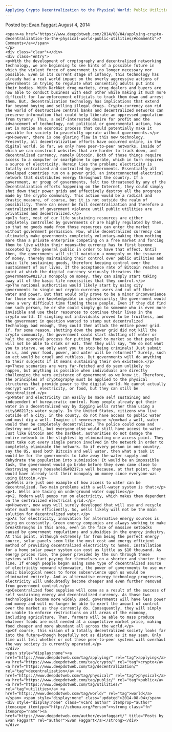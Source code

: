 ```yaml
---
Applying Crypto Decentralization to the Physical World: Public Utilities
---
```

<article class="post-listing post-6482 post type-post status-publish format-standard has-post-thumbnail hentry category-deepdot-news tag-applying tag-crypto tag-decentralization tag-physical tag-public tag-utilities tag-world">
    <div class="post-inner">
        <span>Posted by: <a href="https://www.deepdotweb.com/author/evanfaggart/" title="">Evan Faggart </a></span>
    <span>August 4, 2014</span>
    
    <span><a href="https://www.deepdotweb.com/2014/08/04/applying-crypto-decentralization-to-the-physical-world-public-utilities/#comments">7 Comments</a></span>
    </p>
    <div class="clear"></div>
    <div class="entry">
    <p>With the development of cryptography and decentralized networking technology, we are beginning to see hints of a possible future in which the violent force of government is no longer necessary nor possible. Even in its current stage of infancy, this technology has already had a real world impact on the overly aggressive actions of governments in trying to regulate what consenting adults put into their bodies. With DarkNet drug markets, drug dealers and buyers are now able to conduct business with each other while making it much more difficult for law enforcement officials to track them down and arrest them. But, decentralization technology has implications that extend far beyond buying and selling illegal drugs. Crypto-currency can rid the world of destructive central banks and decentralized networks can preserve information that could help liberate an oppressed population from tyranny. Thus, a self-interested desire for profit and the advancement of technology, not political or governmental action, has set in motion an economic process that could potentially make it possible for society to peacefully operate without governments.</p>
    <p>However, there is one glaring flaw in this new technology. Presently, all decentralization efforts have occurred online, in the digital world. So far, we only have peer-to-peer networks, inside of which we can construct websites that are harder to track down, and decentralized currency, namely Bitcoin. Both of those things require access to a computer or smartphone to operate, which in turn requires a source of electricity. Herein lies the problem; electricity is totally centralized and controlled by governments. Essentially all developed countries run on a power grid, an interconnected electrical network that distributes energy throughout the country. If a government, or group of governments, felt too threatened by any of the decentralization efforts happening on the Internet, they could simply shut down their power grids and effectively destroy all the progress made by the crypto community. This action would be a radical and drastic measure, of course, but it is not outside the realm of possibility. There can never be full decentralization and therefore a neutralization of government violence until public utilities are privatized and decentralized.</p>
    <p>In fact, most of our life sustaining resources are either completely controlled by governments or are highly regulated by them, so that no goods made from those resources can enter the market without government permission. Now, while decentralized currency can ultimately make governments completely voluntary—making them nothing more than a private enterprise competing on a free market and forcing them to live within their means—the currency has to first become accepted by the general public in order to have that effect. Until then, the governments will still maintain a monopoly on the issuance of money, thereby maintaining their control over public utilities and basic life sustaining goods, therefore keeping control over the sustainment of our lives. If the acceptance rate of Bitcoin reaches a point at which the digital currency seriously threatens the government&#8217;s monopoly on money, they can simply start taking away all of the basic life necessities that they control.</p>
    <p>The national authorities would likely start by using city governments to single out crypto-currency users and cut off their water and power. But that would only prove to be a minor inconvenience for those who are knowledgeable in cybersecurity; the government would have a very difficult time finding these people. Even if they did find one such person, he or she could simply go to someone who is even more invisible and use their resources to continue their lives in the crypto world. If singling out individuals proved to be fruitless, and the government in question wanted to stamp out decentralized technology bad enough, they could then attack the entire power grid. If, for some reason, shutting down the power grid did not kill the crypto community, the government could start shutting off water or halt the approval process for putting food to market so that people will not be able to drink or eat. Then they will say, “We do not want you to starve, we only want you to stop being criminals! Just submit to us, and your food, power, and water will be returned!” Surely, such an act would be cruel and ruthless. But governments will do anything to their subjects if it means sustaining their own existence.</p>
    <p>These scenarios are very far-fetched and do seem unlikely to happen, but anything is possible when individuals are directly challenging the very existence of government as we know it. Therefore, the principles of cryptography must be applied to the physical structures that provide power to the digital world. We cannot actually encrypt water, electricity, or food, but they can still be decentralized.</p>
    <p>Water and electricity can easily be made self sustaining and independent of bureaucratic control. Many people already get their water in a decentralized way by digging wells rather than using a city&#8217;s water supply. In the United States, citizens who live outside of a city, in the county, do not have access to public water and must dig a well. Imagine if <em>everyone </em>had a well, water would then be completely decentralized. The police could come and destroy one well, but everyone else would still have access to water. Just like Bitcoin and the DarkNet, authorities do not damage the entire network in the slightest by eliminating one access point. They must take out every single person involved in the network in order to completely eliminate the network. So if every person in one country, say the US, used both Bitcoin and well water, then what a task it would be for the governments to take away the water supply and dehydrate the population into submission! It would be an impossible task, the government would go broke before they even came close to destroying every household&#8217;s well because, at that point, they would have already lost their monopoly on money since everyone was using Bitcoin.</p>
    <p>Wells are just one example of how access to water can be decentralized. Two main problems with a well-water system is that:</p>
    <p>1. Wells are taxing on underground water supplies</p>
    <p>2. Modern well pumps run on electricity, which makes them dependent on the centralized electrical grid.</p>
    <p>However, new ways will surely developed that will use and recycle water much more efficiently. So, wells likely will not be the main solution for decentralized water.</p>
    <p>As for electricity, innovation for alternative energy sources is going on constantly. Green energy companies are always working to make breakthroughs in this area, even in the face of massive setbacks caused by government regulations and subsidies in the energy industry. At this point, although extremely far from being the perfect energy source, solar panels seem like the most cost and energy efficient method of providing decentralized electricity to homes. Installation for a home solar power system can cost as little as $10 thousand. As energy prices rise, the power provided by the sun through these systems will start paying for themselves on a shorter and shorter time line. If enough people began using some type of decentralized source of electricity <em>and </em>water, the power of governments to use our basic biological needs to force subservience upon us would be eliminated entirely. And as alternative energy technology progresses, electricity will undoubtedly become cheaper and even further removed from government control.</p>
    <p>Decentralized food supplies will come as a result of the success of self sustaining energy and decentralized currency. As those two technologies become more widely used, governments will have less power and money and will no longer be able to exert the amount of control over the market as they currently do. Consequently, they will simply be unable to enforce restrictions on all areas of the economy, including agriculture. Then, farmers will be able to mass produce whatever foods are most needed at a competitive market price, making food cheaper and more abundant all across the world.</p>
    <p>Of course, this vision of a totally decentralized society looks far into the future—though hopefully not as distant as it may seem. Only time will tell whether or not these peer-to-peer systems will overhaul the way society is currently operated.</p>
    </div>
    <span style="display:none"><a href="https://www.deepdotweb.com/tag/applying/" rel="tag">applying</a> <a href="https://www.deepdotweb.com/tag/crypto/" rel="tag">crypto</a> <a href="https://www.deepdotweb.com/tag/decentralization/" rel="tag">decentralization</a> <a href="https://www.deepdotweb.com/tag/physical/" rel="tag">physical</a> <a href="https://www.deepdotweb.com/tag/public/" rel="tag">public</a> <a href="https://www.deepdotweb.com/tag/utilities/" rel="tag">utilities</a> <a href="https://www.deepdotweb.com/tag/world/" rel="tag">world</a></span> <span style="display:none" class="updated">2014-08-04</span>
    <div style="display:none" class="vcard author" itemprop="author" itemscope itemtype="http://schema.org/Person"><strong class="fn" itemprop="name"><a href="https://www.deepdotweb.com/author/evanfaggart/" title="Posts by Evan Faggart" rel="author">Evan Faggart</a></strong></div>
    </div>
</article>

